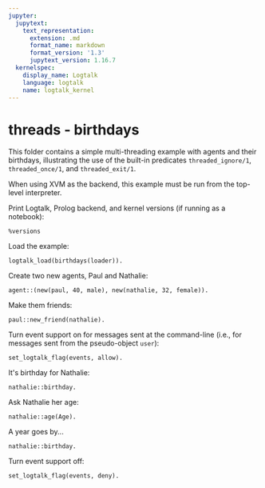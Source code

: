 ```yaml
---
jupyter:
  jupytext:
    text_representation:
      extension: .md
      format_name: markdown
      format_version: '1.3'
      jupytext_version: 1.16.7
  kernelspec:
    display_name: Logtalk
    language: logtalk
    name: logtalk_kernel
---
```


<!--
________________________________________________________________________

This file is part of Logtalk <https://logtalk.org/>  
SPDX-FileCopyrightText: 1998-2025 Paulo Moura <pmoura@logtalk.org>  
SPDX-License-Identifier: Apache-2.0

Licensed under the Apache License, Version 2.0 (the "License");
you may not use this file except in compliance with the License.
You may obtain a copy of the License at

    http://www.apache.org/licenses/LICENSE-2.0

Unless required by applicable law or agreed to in writing, software
distributed under the License is distributed on an "AS IS" BASIS,
WITHOUT WARRANTIES OR CONDITIONS OF ANY KIND, either express or implied.
See the License for the specific language governing permissions and
limitations under the License.
________________________________________________________________________
-->

# threads - birthdays

This folder contains a simple multi-threading example with agents and
their birthdays, illustrating the use of the built-in predicates
`threaded_ignore/1`, `threaded_once/1`, and `threaded_exit/1`.

When using XVM as the backend, this example must be run from the top-level
interpreter.

Print Logtalk, Prolog backend, and kernel versions (if running as a notebook):

```logtalk
%versions
```

Load the example:

```logtalk
logtalk_load(birthdays(loader)).
```

Create two new agents, Paul and Nathalie:

```logtalk
agent::(new(paul, 40, male), new(nathalie, 32, female)).
```

<!--
true.
-->

Make them friends:

```logtalk
paul::new_friend(nathalie).
```

<!--
true.
-->

Turn event support on for messages sent at the command-line
(i.e., for messages sent from the pseudo-object `user`):

```logtalk
set_logtalk_flag(events, allow).
```

<!--
true.
-->

It's birthday for Nathalie:

```logtalk
nathalie::birthday.
```

<!--
Happy birthday from paul!
Thanks! Here, have a slice of cake, paul.
Thanks for the cake nathalie!
Say goodbye to your 32's!

true.
-->

Ask Nathalie her age:

```logtalk
nathalie::age(Age).
```

<!--
Age = 33.
-->

A year goes by...

```logtalk
nathalie::birthday.
```

<!--
Happy birthday from paul!
Thanks! Here, have a slice of cake, paul.
Thanks for the cake nathalie!
Say goodbye to your 33's!

true.
-->

Turn event support off:

```logtalk
set_logtalk_flag(events, deny).
```

<!--
true.
-->
